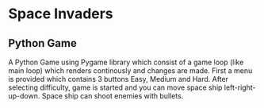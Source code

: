 ﻿# Space Invaders 
 ## Python Game

A Python Game using Pygame library which consist of a game loop (like main loop) which renders continously and changes are made.
First a menu is provided which contains 3 buttons Easy, Medium and Hard.
After selecting difficulty, game is started and you can move space ship left-right-up-down.
Space ship can shoot enemies with bullets.
